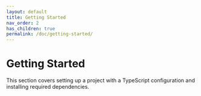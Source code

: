 ```yaml
---
layout: default
title: Getting Started
nav_order: 2
has_children: true
permalink: /doc/getting-started/
---
```


# Getting Started

This section covers setting up a project with a TypeScript configuration and
installing required dependencies.
